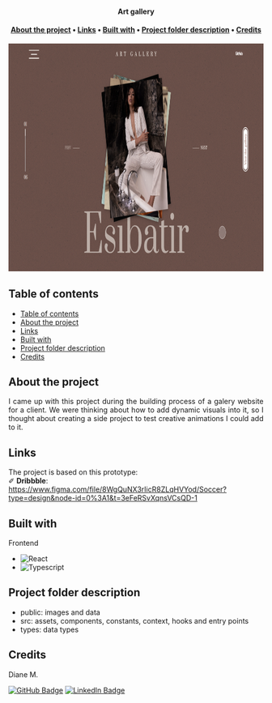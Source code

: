 <div align="center">
    <h4><b>Art gallery</b></h4>
    <h4>
        <a href="#about">About the project</a>
        •
        <a href="#links">Links</a>
        •
        <a href="#built-with">Built with</a>
        •
        <a href="#architecture">Project folder description</a>
        •
        <a href="#contact">Credits</a>
    </h4>
</div>

<p align="center"> 
    <img src="public/screen-1.png" alt="home page" height="450" width="auto">
</p>

## Table of contents

- [Table of contents](#table-of-contents)
- [About the project](#about-the-project)
- [Links](#links)
- [Built with](#built-with)
- [Project folder description](#project-folder-description)
- [Credits](#credits)

## About the project

<p align="justify"> 
  I came up with this project during the building process of a galery website for a client. We were thinking about how to add dynamic visuals into it, so I thought about creating a side project to test creative animations I could add to it.
</p>


## Links

The project is based on this prototype:<br />
✐ **Dribbble**: https://www.figma.com/file/8WgQuNX3rIicR8ZLqHVYod/Soccer?type=design&node-id=0%3A1&t=3eFeRSvXqnsVCsQD-1


## Built with

Frontend
* ![React](https://img.shields.io/badge/react-%2320232a.svg?style=for-the-badge&logo=react&logoColor=%2361DAFB)
* ![Typescript](https://img.shields.io/badge/TypeScript-007ACC?style=for-the-badge&logo=typescript&logoColor=white)


## Project folder description

* public: images and data
* src: assets, components, constants, context, hooks and entry points
* types: data types


## Credits

<p>Diane M.</p>

[![GitHub Badge](https://img.shields.io/badge/GitHub-100000?style=for-the-badge&logo=github&logoColor=white)](https://github.com/dkm94)
[![LinkedIn Badge](https://img.shields.io/badge/LinkedIn-0077B5?style=for-the-badge&logo=linkedin&logoColor=white)](https://www.linkedin.com/in/diane-mpk/)
